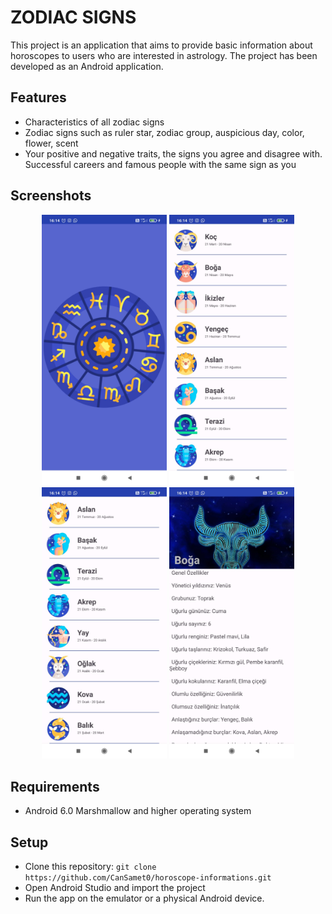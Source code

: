 # ZODIAC SIGNS
This project is an application that aims to provide basic information about horoscopes to users who are interested in astrology. The project has been developed as an Android application.

## Features
- Characteristics of all zodiac signs
- Zodiac signs such as ruler star, zodiac group, auspicious day, color, flower, scent
- Your positive and negative traits, the signs you agree and disagree with. Successful careers and famous people with the same sign as you

## Screenshots
<p align="center">
<img src="app_img1.png" alt="Screenshot1" width="200">
<img src="app_img2.png" alt="Screenshot2" width="200">
<img src="app_img3.png" alt="Screenshot3" width="200">
<img src="app_img4.png" alt="Screenshot4" width="200">
</p>

## Requirements
- Android 6.0 Marshmallow and higher operating system

## Setup
- Clone this repository: `git clone https://github.com/CanSamet0/horoscope-informations.git`
- Open Android Studio and import the project
- Run the app on the emulator or a physical Android device.
